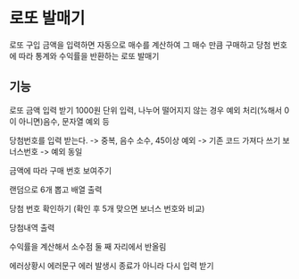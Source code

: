 # 로또 발매기

로또 구입 금액을 입력하면 자동으로 매수를 계산하여 그 매수 만큼 구매하고 당첨 번호에 따라 통계와 수익률을 반환하는 로또 발매기

## 기능

로또 금액 입력 받기
1000원 단위 입력, 나누어 떨어지지 않는 경우 예외 처리(%해서 0이 아니면)음수, 문자열 예외 등

당첨번호를 입력 받는다.
-> 중복, 음수 소수, 45이상 예외 -> 기존 코드 가져다 쓰기
보너스번호 -> 예외 동일

금액에 따라 구매 번호 보여주기

랜덤으로 6개 뽑고 배열 출력

당첨 번호 확인하기 (확인 후 5개 맞으면 보너스 번호와 비교)

당첨내역 출력

수익률을 계산해서 소수점 둘 째 자리에서 반올림

에러상황시 에러문구 에러 발생시 종료가 아니라 다시 입력 받기
